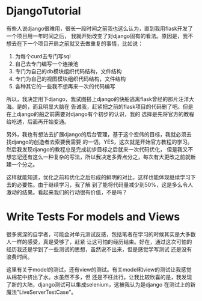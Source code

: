 # DjangoTutorial

有些人说django很难用，很长一段时间之前我也这么认为，直到我用flask开发了一个项目用一年时间之后，
我就开始改变了对django固有的看法。原因是，我不想去在下一个项目开启之前就又去做重复的事情，比如说：
1. 为每个curd去专门写sql
2. 自己去专门编写一个连接池
3. 专门为自己的db模块组织代码结构，文件结构
4. 专门为自己的视图模块组织代码结构，文件结构
5. 各种其它的一些我不想再来一次的代码编写

所以，我决定用下django，我试图搭上django的快船逃离flask曾经的那片汪洋大海。是的，而且明显大脑在
告诫我，赶紧把之前的flask项目的代码删了吧。但是在上django的船之前需要对django有个初步的认识，我的
选择是先将官方的教程给吃透，后面再开始变通。

另外，我也有想法去扩展django的后台管理，基于这个宏伟的目标，我就必须去找django的创造者去索要我需要
的一切。YES，这次就是开始官方教程的学习。然后我发现django的教程总是完成初步目标之后就来一次代码优化，
但是我又不想忘记还有这么一种复杂的写法，所以我决定多弄点分之，每次有大更改之前就新建一个分之。

这样就能知道，优化之前和优化之后形成的鲜明的对比，这样也能体现继续学习下去的必要性。由于继续学习，我了解
到了能将代码量减少到50%，这是多么令人激动的结果。看起来我们的行动很有价值，不是吗？

# Write Tests For models and Views

很多资深的自学者，可能会对单元测试反感，包括笔者在学习的时候其实是大多数人一样的感受，真是受够了，赶紧
让这可怕的经历结束。好在，通过这次可怕的经历我还是学到了一些测试的思想，虽然说不出来，但是感觉学写测试
还是没有浪费时间。

这里有关于model的测试，还有view的测试。有关model和view的测试让我感觉从棉花中挤出了水。水虽然不多，但
还是不枉此行。让我比较欣喜的是，我发现了新的大陆，django测试可以集成selenium，这被我认为是django
在测试上的新魔法"LiveServerTestCase"。